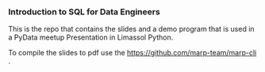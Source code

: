 ### Introduction to SQL for Data Engineers

This is the repo that contains the slides and a demo program that is used
in a PyData meetup Presentation in Limassol Python.

To compile the slides to pdf use the https://github.com/marp-team/marp-cli .


